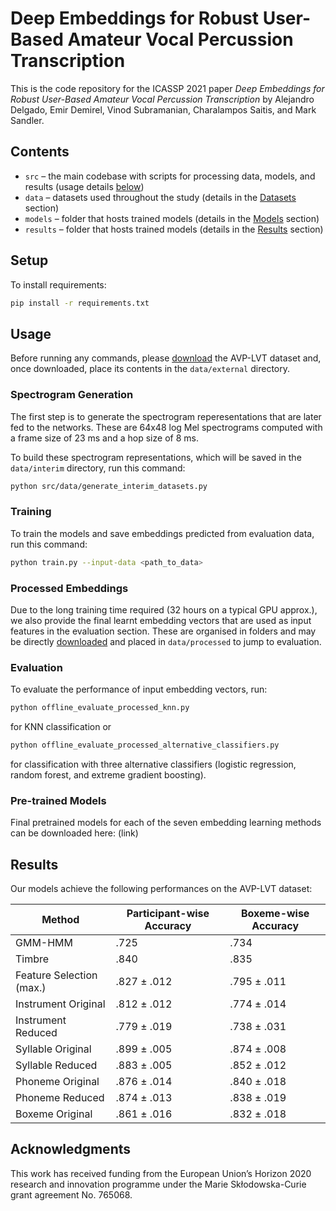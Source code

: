 Deep Embeddings for Robust User-Based Amateur Vocal Percussion Transcription
============================================================================

This is the code repository for the ICASSP 2021 paper 
*Deep Embeddings for Robust User-Based Amateur Vocal Percussion Transcription*
by Alejandro Delgado, Emir Demirel, Vinod Subramanian, Charalampos Saitis, and Mark Sandler.

Contents
--------

- `src` – the main codebase with scripts for processing data, models, and results (usage details [below](#Usage))
- `data` – datasets used throughout the study (details in the [Datasets](#Datasets) section)
- `models` – folder that hosts trained models (details in the [Models](#Models) section)
- `results` – folder that hosts trained models (details in the [Results](#Results) section)

Setup
-----

To install requirements:

```sh
pip install -r requirements.txt
```

Usage
-----

Before running any commands, please [download](link_to_be_created_soon) the AVP-LVT dataset and, once downloaded, place its contents in the `data/external` directory.

### Spectrogram Generation

The first step is to generate the spectrogram reperesentations that are later fed to the networks. These are 64x48 log Mel spectrograms computed with a frame size of 23 ms and a hop size of 8 ms.

To build these spectrogram representations, which will be saved in the `data/interim` directory, run this command:

```sh
python src/data/generate_interim_datasets.py
```

### Training

To train the models and save embeddings predicted from evaluation data, run this command:

```sh
python train.py --input-data <path_to_data>
```

### Processed Embeddings

Due to the long training time required (32 hours on a typical GPU approx.), we also provide the final learnt embedding vectors that are used as input features in the evaluation section. These are organised in folders and may be directly [downloaded](link_to_be_created_soon) and placed in `data/processed` to jump to evaluation.

### Evaluation

To evaluate the performance of input embedding vectors, run:

```sh
python offline_evaluate_processed_knn.py
```

for KNN classification or

```sh
python offline_evaluate_processed_alternative_classifiers.py
```

for classification with three alternative classifiers (logistic regression, random forest, and extreme gradient boosting).

### Pre-trained Models

Final pretrained models for each of the seven embedding learning methods can be downloaded here: (link)

Results
-------

Our models achieve the following performances on the AVP-LVT dataset:

| Method                   | Participant-wise Accuracy | Boxeme-wise Accuracy |
| ------------------------ |-------------------------- | -------------------- |
| GMM-HMM                  |           .725            |         .734         |
| Timbre                   |           .840            |         .835         |
| Feature Selection (max.) |        .827 ± .012        |      .795 ± .011     |
| Instrument Original      |        .812 ± .012        |      .774 ± .014     |
| Instrument Reduced       |        .779 ± .019        |      .738 ± .031     |
| Syllable Original        |        .899 ± .005        |      .874 ± .008     |
| Syllable Reduced         |        .883 ± .005        |      .852 ± .012     |
| Phoneme Original         |        .876 ± .014        |      .840 ± .018     |
| Phoneme Reduced          |        .874 ± .013        |      .838 ± .019     |
| Boxeme Original          |        .861 ± .016        |      .832 ± .018     |

Acknowledgments
---------------
This work has received funding from the European Union’s Horizon 2020 research and innovation
programme under the Marie Skłodowska-Curie grant agreement No. 765068.




